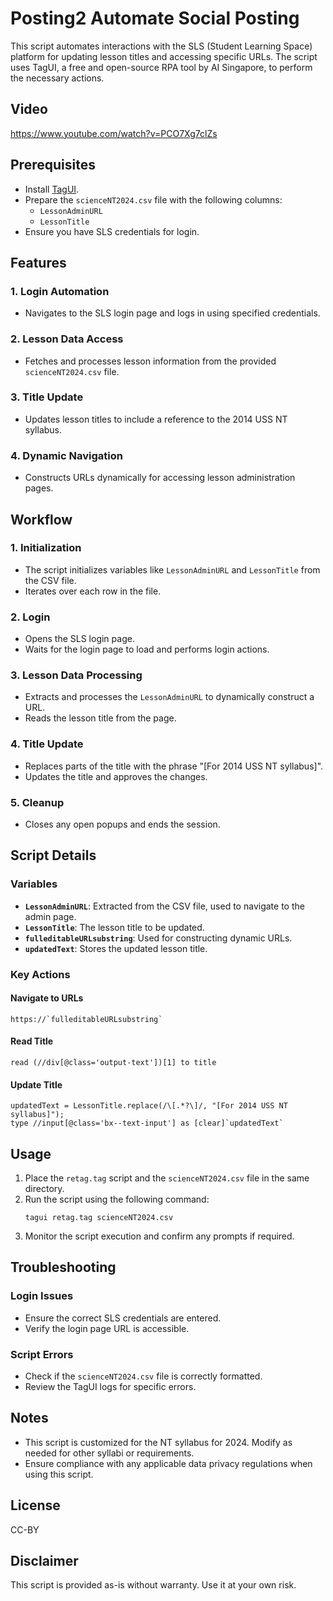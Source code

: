 # Posting2 Automate Social Posting

This script automates interactions with the SLS (Student Learning Space) platform for updating lesson titles and accessing specific URLs. The script uses TagUI, a free and open-source RPA tool by AI Singapore, to perform the necessary actions.
## Video
https://www.youtube.com/watch?v=PCO7Xg7clZs
## Prerequisites

- Install [TagUI](https://github.com/kelaberetiv/TagUI).
- Prepare the `scienceNT2024.csv` file with the following columns:
  - `LessonAdminURL`
  - `LessonTitle`
- Ensure you have SLS credentials for login.

## Features

### 1. Login Automation
- Navigates to the SLS login page and logs in using specified credentials.

### 2. Lesson Data Access
- Fetches and processes lesson information from the provided `scienceNT2024.csv` file.

### 3. Title Update
- Updates lesson titles to include a reference to the 2014 USS NT syllabus.

### 4. Dynamic Navigation
- Constructs URLs dynamically for accessing lesson administration pages.

## Workflow

### 1. Initialization
- The script initializes variables like `LessonAdminURL` and `LessonTitle` from the CSV file.
- Iterates over each row in the file.

### 2. Login
- Opens the SLS login page.
- Waits for the login page to load and performs login actions.

### 3. Lesson Data Processing
- Extracts and processes the `LessonAdminURL` to dynamically construct a URL.
- Reads the lesson title from the page.

### 4. Title Update
- Replaces parts of the title with the phrase "[For 2014 USS NT syllabus]".
- Updates the title and approves the changes.

### 5. Cleanup
- Closes any open popups and ends the session.

## Script Details

### Variables

- **`LessonAdminURL`**: Extracted from the CSV file, used to navigate to the admin page.
- **`LessonTitle`**: The lesson title to be updated.
- **`fulleditableURLsubstring`**: Used for constructing dynamic URLs.
- **`updatedText`**: Stores the updated lesson title.

### Key Actions

#### Navigate to URLs
```
https://`fulleditableURLsubstring`
```

#### Read Title
```
read (//div[@class='output-text'])[1] to title
```

#### Update Title
```
updatedText = LessonTitle.replace(/\[.*?\]/, "[For 2014 USS NT syllabus]");
type //input[@class='bx--text-input'] as [clear]`updatedText`
```

## Usage

1. Place the `retag.tag` script and the `scienceNT2024.csv` file in the same directory.
2. Run the script using the following command:
   ```
   tagui retag.tag scienceNT2024.csv
   ```
3. Monitor the script execution and confirm any prompts if required.

## Troubleshooting

### Login Issues
- Ensure the correct SLS credentials are entered.
- Verify the login page URL is accessible.

### Script Errors
- Check if the `scienceNT2024.csv` file is correctly formatted.
- Review the TagUI logs for specific errors.

## Notes

- This script is customized for the NT syllabus for 2024. Modify as needed for other syllabi or requirements.
- Ensure compliance with any applicable data privacy regulations when using this script.

## License

CC-BY

## Disclaimer
This script is provided as-is without warranty. Use it at your own risk.


